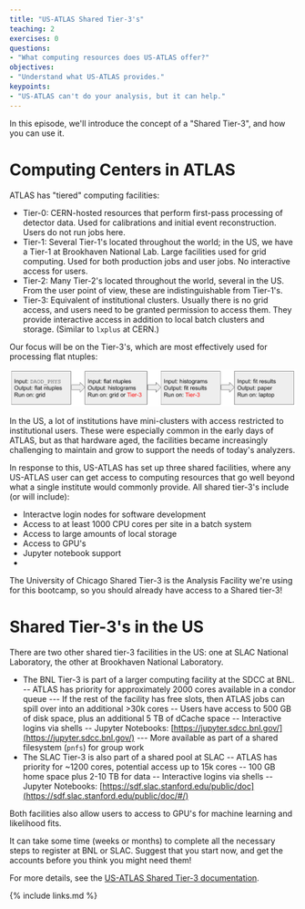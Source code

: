 ```yaml
---
title: "US-ATLAS Shared Tier-3's"
teaching: 2
exercises: 0
questions:
- "What computing resources does US-ATLAS offer?"
objectives:
- "Understand what US-ATLAS provides."
keypoints:
- "US-ATLAS can't do your analysis, but it can help."
---
```


In this episode, we'll introduce the concept of a "Shared Tier-3", and how you can use it.

# Computing Centers in ATLAS

ATLAS has "tiered" computing facilities:

- Tier-0: CERN-hosted resources that perform first-pass processing of detector data.  Used for calibrations and initial event reconstruction.  Users do not run jobs here.
- Tier-1: Several Tier-1's located throughout the world; in the US, we have a Tier-1 at Brookhaven National Lab.  Large facilities used for grid computing.  Used for both production jobs and user jobs.  No interactive access for users.
- Tier-2: Many Tier-2's located throughout the world, several in the US.  From the user point of view, these are indistinguishable from Tier-1's.
- Tier-3: Equivalent of institutional clusters.  Usually there is no grid access, and users need to be granted permission to access them.  They provide interactive access in addition to local batch clusters and storage.  (Similar to `lxplus` at CERN.)

Our focus will be on the Tier-3's, which are most effectively used for processing flat ntuples:

![image info](./../fig/analysis_workflow.png)

In the US, a lot of institutions have mini-clusters with access restricted to institutional users.  These were especially common in the early days of ATLAS, but as that hardware aged, the facilities became increasingly challenging to maintain and grow to support the needs of today's analyzers.

In response to this, US-ATLAS has set up three shared facilities, where any US-ATLAS user can get access to computing resources that go well beyond what a single institute would commonly provide.  All shared tier-3's include (or will include):

- Interactve login nodes for software development
- Access to at least 1000 CPU cores per site in a batch system
- Access to large amounts of local storage
- Access to GPU's
- Jupyter notebook support
- 

The University of Chicago Shared Tier-3 is the Analysis Facility we're using for this bootcamp, so you should already have access to a Shared tier-3!

# Shared Tier-3's in the US

There are two other shared tier-3 facilities in the US: one at SLAC National Laboratory, the other at Brookhaven National Laboratory.

- The BNL Tier-3 is part of a larger computing facility at the SDCC at BNL.
-- ATLAS has priority for approximately 2000 cores available in a condor queue
--- If the rest of the facility has free slots, then ATLAS jobs can spill over into an additional >30k cores 
-- Users have access to 500 GB of disk space, plus an additional 5 TB of dCache space
-- Interactive logins via shells
-- Jupyter Notebooks: [https://jupyter.sdcc.bnl.gov/](https://jupyter.sdcc.bnl.gov/)
--- More available as part of a shared filesystem (`pnfs`) for group work
- The SLAC Tier-3 is also part of a shared pool at SLAC
-- ATLAS has priority for ~1200 cores, potential access up to 15k cores
-- 100 GB home space plus 2-10 TB for data
-- Interactive logins via shells
-- Jupyter Notebooks: [https://sdf.slac.stanford.edu/public/doc](https://sdf.slac.stanford.edu/public/doc/#/)

Both facilities also allow users to access to GPU's for machine learning and likelihood fits.

It can take some time (weeks or months) to complete all the necessary steps to register at BNL or SLAC.  Suggest that you start now, and get the accounts before you think you might need them!

For more details, see the [US-ATLAS Shared Tier-3 documentation](https://usatlas.readthedocs.io/projects/af-docs/en/latest/).

{% include links.md %}

